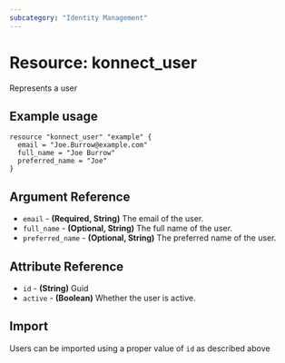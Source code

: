 ```yaml
---
subcategory: "Identity Management"
---
```

# Resource: konnect_user
Represents a user
## Example usage
```hcl
resource "konnect_user" "example" {
  email = "Joe.Burrow@example.com"
  full_name = "Joe Burrow"
  preferred_name = "Joe"
}
```
## Argument Reference
* `email` - **(Required, String)** The email of the user.
* `full_name` - **(Optional, String)** The full name of the user.
* `preferred_name` - **(Optional, String)** The preferred name of the user.
## Attribute Reference
* `id` - **(String)** Guid
* `active` - **(Boolean)** Whether the user is active.
## Import
Users can be imported using a proper value of `id` as described above
